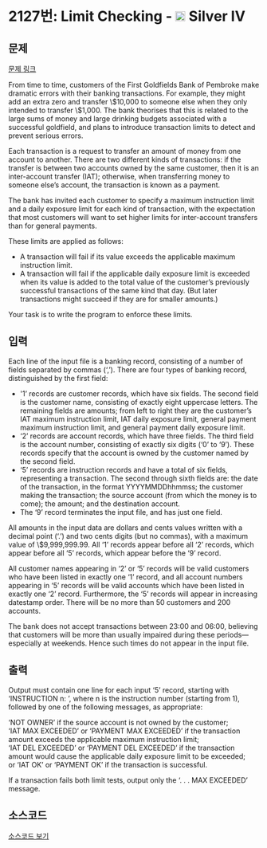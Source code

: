 # 2127번: Limit Checking - <img src="https://static.solved.ac/tier_small/7.svg" style="height:20px" /> Silver IV

<!-- performance -->

<!-- 문제 제출 후 깃허브에 푸시를 했을 때 제출한 코드의 성능이 입력될 공간입니다.-->

<!-- end -->

## 문제

[문제 링크](https://boj.kr/2127)


<p>From time to time, customers of the First Goldfields Bank of Pembroke make dramatic errors with their banking transactions. For example, they might add an extra zero and transfer \$10,000 to someone else when they only intended to transfer \$1,000. The bank theorises that this is related to the large sums of money and large drinking budgets associated with a successful goldfield, and plans to introduce transaction limits to detect and prevent serious errors.</p>

<p>Each transaction is a request to transfer an amount of money from one account to another. There are two different kinds of transactions: if the transfer is between two accounts owned by the same customer, then it is an inter-account transfer (IAT); otherwise, when transferring money to someone else’s account, the transaction is known as a payment.</p>

<p>The bank has invited each customer to specify a maximum instruction limit and a daily exposure limit for each kind of transaction, with the expectation that most customers will want to set higher limits for inter-account transfers than for general payments.</p>

<p>These limits are applied as follows:</p>

<ul>
<li>A transaction will fail if its value exceeds the applicable maximum instruction limit.</li>
<li>A transaction will fail if the applicable daily exposure limit is exceeded when its value is added to the total value of the customer’s previously successful transactions of the same kind that day. (But later transactions might succeed if they are for smaller amounts.)</li>
</ul>

<p>Your task is to write the program to enforce these limits.</p>



## 입력


<p>Each line of the input file is a banking record, consisting of a number of fields separated by commas (‘,’). There are four types of banking record, distinguished by the first field:</p>

<ul>
<li>'1’ records are customer records, which have six fields. The second field is the customer name, consisting of exactly eight uppercase letters. The remaining fields are amounts; from left to right they are the customer’s IAT maximum instruction limit, IAT daily exposure limit, general payment maximum instruction limit, and general payment daily exposure limit.</li>
<li>‘2’ records are account records, which have three fields. The third field is the account number, consisting of exactly six digits (‘0’ to ‘9’). These records specify that the account is owned by the customer named by the second field.</li>
<li>‘5’ records are instruction records and have a total of six fields, representing a transaction. The second through sixth fields are: the date of the transaction, in the format YYYYMMDDhhmmss; the customer making the transaction; the source account (from which the money is to come); the amount; and the destination account.</li>
<li>The ‘9’ record terminates the input file, and has just one field.</li>
</ul>

<p>All amounts in the input data are dollars and cents values written with a decimal point (‘.’) and two cents digits (but no commas), with a maximum value of \$9,999,999.99. All ‘1’ records appear before all ‘2’ records, which appear before all ‘5’ records, which appear before the ‘9’ record.</p>

<p>All customer names appearing in ‘2’ or ‘5’ records will be valid customers who have been listed in exactly one ‘1’ record, and all account numbers appearing in ‘5’ records will be valid accounts which have been listed in exactly one ‘2’ record. Furthermore, the ‘5’ records will appear in increasing datestamp order. There will be no more than 50 customers and 200 accounts.</p>

<p>The bank does not accept transactions between 23:00 and 06:00, believing that customers will be more than usually impaired during these periods—especially at weekends. Hence such times do not appear in the input file.</p>



## 출력


<p>Output must contain one line for each input ‘5’ record, starting with ‘INSTRUCTION n: ’, where n is the instruction number (starting from 1), followed by one of the following messages, as appropriate:</p>

<p>‘NOT OWNER’ if the source account is not owned by the customer;<br>
‘IAT MAX EXCEEDED’ or ‘PAYMENT MAX EXCEEDED’ if the transaction amount exceeds the applicable maximum instruction limit;<br>
‘IAT DEL EXCEEDED’ or ‘PAYMENT DEL EXCEEDED’ if the transaction amount would cause the applicable daily exposure limit to be exceeded;<br>
or ‘IAT OK’ or ‘PAYMENT OK’ if the transaction is successful.</p>

<p>If a transaction fails both limit tests, output only the ‘. . . MAX EXCEEDED’ message.</p>



## 소스코드

[소스코드 보기](Limit%20Checking.cpp)